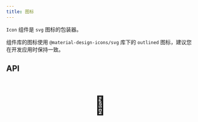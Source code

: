 ```yaml
---
title: 图标
---
```


`Icon` 组件是 `svg` 图标的包装器。

组件库的图标使用 `@material-design-icons/svg` 库下的 `outlined` 图标，建议您在开发应用时保持一致。

## API

<div style="padding: 40px 0;font-size: 48px; text-align: center;">🚧</div>
